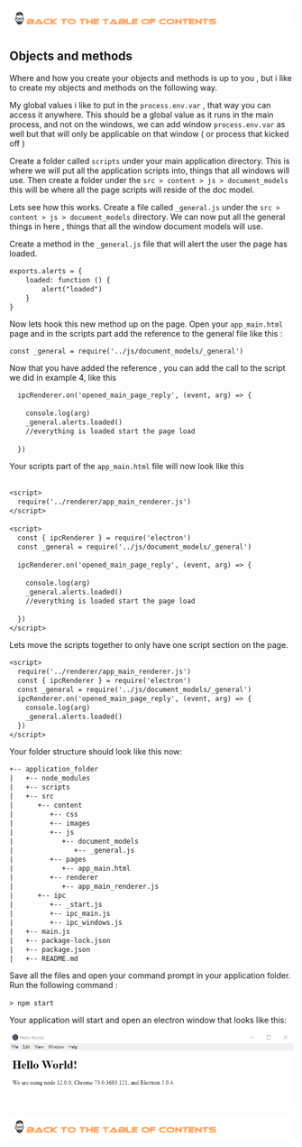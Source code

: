 [![Index](https://github.com/Roche-Olivier/help.windows10.nodejs.electron.basics/blob/master/_content/_images/footer.png "Table fo contents")](https://github.com/Roche-Olivier/help.windows10.nodejs.electron.basics)

## Objects and methods

Where and how you create your objects and methods is up to you , but i like to create my objects and methods on the following way.

My global values i like to put in the `process.env.var` , that way you can access it anywhere.
This should be a global value as it runs in the main process, and not on the windows, we can add window `process.env.var` as well but that will only be applicable on that window ( or process that kicked off )


Create a folder called `scripts` under your main application directory. This is where we will put all the application scripts into, things that all windows will use.
Then create a folder under the `src > content > js > document_models` this will be where all the page scripts will reside of the doc model.


Lets see how this works.
Create a file called `_general.js` under the `src > content > js > document_models` directory.
We can now put all the general things in here , things that all the window document models will use.


Create a method in the `_general.js` file that will alert the user the page has loaded.
```
exports.alerts = {
    loaded: function () {
        alert("loaded")
    }
}
```

Now lets hook this new method up on the page. Open your `app_main.html` page and in the scripts part add the reference to the general file like this :
```
const _general = require('../js/document_models/_general')
```
Now that you have added the reference , you can add the call to the script we did in example 4, like this
```
  ipcRenderer.on('opened_main_page_reply', (event, arg) => {

    console.log(arg)
    _general.alerts.loaded()
    //everything is loaded start the page load

  })
```

Your scripts part of the `app_main.html` file will now look like this 

```

<script>
  require('../renderer/app_main_renderer.js')
</script>

<script>
  const { ipcRenderer } = require('electron')
  const _general = require('../js/document_models/_general')

  ipcRenderer.on('opened_main_page_reply', (event, arg) => {

    console.log(arg)
    _general.alerts.loaded()
    //everything is loaded start the page load

  })
</script>
```

Lets move the scripts together to only have one script section on the page.
```
<script>
  require('../renderer/app_main_renderer.js')
  const { ipcRenderer } = require('electron')
  const _general = require('../js/document_models/_general')
  ipcRenderer.on('opened_main_page_reply', (event, arg) => {
    console.log(arg)
    _general.alerts.loaded()
  })
</script>
```

Your folder structure should look like this now:
``` 
+-- application_folder
|   +-- node_modules
|   +-- scripts
|   +-- src
|      +-- content
|         +-- css
|         +-- images
|         +-- js
|            +-- document_models
|               +-- _general.js
|         +-- pages
|            +-- app_main.html
|         +-- renderer
|            +-- app_main_renderer.js
|      +-- ipc
|         +-- _start.js
|         +-- ipc_main.js
|         +-- ipc_windows.js
|   +-- main.js
|   +-- package-lock.json
|   +-- package.json
|   +-- README.md
```


Save all the files and open your command prompt in your application folder.
Run the following command :

`> npm start `

Your application will start and open an electron window that looks like this:

![applicaiton_image](https://github.com/Roche-Olivier/help.windows10.nodejs.electron.basics/blob/master/_content/_images/screen/ex1_electron_screen.png "Application screen")

[![Index](https://github.com/Roche-Olivier/help.windows10.nodejs.electron.basics/blob/master/_content/_images/footer.png "Table fo contents")](https://github.com/Roche-Olivier/help.windows10.nodejs.electron.basics)




